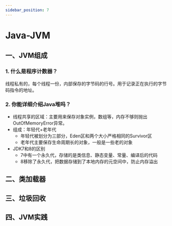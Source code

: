 ```yaml
---
sidebar_position: 7
---
```


# Java-JVM

## 一、JVM组成

### 1. 什么是程序计数器？

线程私有的，每个线程一份，内部保存的字节码的行号。用于记录正在执行的字节码指令的地址。

### 2. 你能详细介绍Java堆吗？

- 线程共享的区域：主要用来保存对象实例，数组等，内存不够则抛出OutOfMemoryError异常。
- 组成：年轻代+老年代
  - 年轻代被划分为三部分，Eden区和两个大小严格相同的Survivor区
  - 老年代主要保存生命周期长的对象，一般是一些老的对象
- JDK7和8的区别
  - 7中有一个永久代，存储的是类信息、静态变量、常量、编译后的代码
  - 8移除了永久代，把数据存储到了本地内存的元空间中，防止内存溢出

## 二、类加载器



## 三、垃圾回收



## 四、JVM实践



